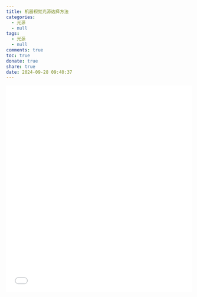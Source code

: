 ```yaml
---
title: 机器视觉光源选择方法
categories:
  - 光源
  - null
tags:
  - 光源
  - null
comments: true
toc: true
donate: true
share: true
date: 2024-09-28 09:40:37
---
```


<iframe src="机器视觉光源选择方法.pdf"
        style="border: none; width: 100%; height: 560px;scrolling: no"></iframe>